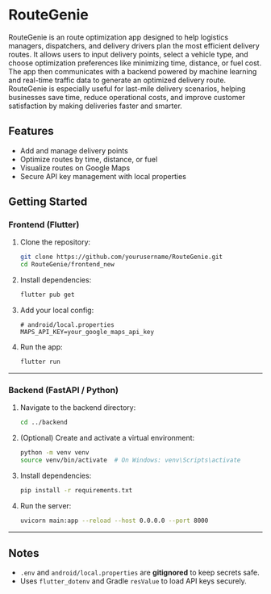 # RouteGenie

RouteGenie is an route optimization app designed to help logistics managers, dispatchers, and delivery drivers plan the most efficient delivery routes. It allows users to input delivery points, select a vehicle type, and choose optimization preferences like minimizing time, distance, or fuel cost. The app then communicates with a backend powered by machine learning and real-time traffic data to generate an optimized delivery route. RouteGenie is especially useful for last-mile delivery scenarios, helping businesses save time, reduce operational costs, and improve customer satisfaction by making deliveries faster and smarter.

## Features
- Add and manage delivery points
- Optimize routes by time, distance, or fuel
- Visualize routes on Google Maps
- Secure API key management with local properties

## Getting Started

### Frontend (Flutter)
1. Clone the repository:
   ```bash
   git clone https://github.com/yourusername/RouteGenie.git
   cd RouteGenie/frontend_new
   ```

2. Install dependencies:

   ```bash
   flutter pub get
   ```

3. Add your local config:

   ```
   # android/local.properties
   MAPS_API_KEY=your_google_maps_api_key
   ```

4. Run the app:

   ```bash
   flutter run
   ```

---

### Backend (FastAPI / Python)

1. Navigate to the backend directory:

   ```bash
   cd ../backend
   ```

2. (Optional) Create and activate a virtual environment:

   ```bash
   python -m venv venv
   source venv/bin/activate  # On Windows: venv\Scripts\activate
   ```

3. Install dependencies:

   ```bash
   pip install -r requirements.txt
   ```

4. Run the server:

   ```bash
   uvicorn main:app --reload --host 0.0.0.0 --port 8000
   ```

---

## Notes

* `.env` and `android/local.properties` are **gitignored** to keep secrets safe.
* Uses `flutter_dotenv` and Gradle `resValue` to load API keys securely.

